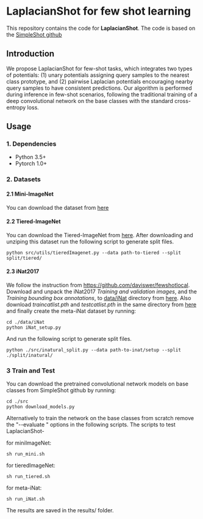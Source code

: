 # LaplacianShot for few shot learning

This repository contains the code for **LaplacianShot**. The code is based on the [SimpleShot github](https://github.com/mileyan/simple_shot)


## Introduction
We propose LaplacianShot for few-shot tasks, which integrates two types of potentials: (1) unary potentials assigning query samples to the nearest class prototype, and (2) pairwise Laplacian potentials encouraging nearby query samples to have consistent predictions. Our algorithm is performed during inference in few-shot scenarios, following the traditional training of a deep convolutional network on the base classes with the standard cross-entropy loss.

## Usage
### 1. Dependencies
- Python 3.5+
- Pytorch 1.0+

### 2. Datasets
#### 2.1 Mini-ImageNet
You can download the dataset from [here](https://drive.google.com/open?id=0B3Irx3uQNoBMQ1FlNXJsZUdYWEE)

#### 2.2 Tiered-ImageNet
You can download the Tiered-ImageNet from [here](https://drive.google.com/file/d/1g1aIDy2Ar_MViF2gDXFYDBTR-HYecV07/view).
After downloading and unziping this dataset run the following script to generate split files.
```angular2
python src/utils/tieredImagenet.py --data path-to-tiered --split split/tiered/
```
#### 2.3 iNat2017
We follow the instruction from https://github.com/daviswer/fewshotlocal. Download and unpack the iNat2017 _Training and validation images_, and the _Training bounding box annotations_, to [data/iNat](./data/iNat) directory from [here](https://github.com/visipedia/inat_comp/blob/master/2017/README.md#Data). Also download _traincatlist.pth_ and _testcatlist.pth_ in the same directory from [here](https://github.com/daviswer/fewshotlocal) and finally
 create the meta-iNat dataset by running:
 ```angular2
cd ./data/iNat
python iNat_setup.py
```

And run the following script to generate split files.
```angular2
python ./src/inatural_split.py --data path-to-inat/setup --split ./split/inatural/
```

### 3 Train and Test
You can download the pretrained convolutional network models on base classes from SimpleShot github by running:
```angular2
cd ./src
python download_models.py
```
Alternatively to train the network on the base classes from scratch remove the "--evaluate " options in the following scripts.
The scripts to test LaplacianShot-

for miniImageNet:
```angular2
sh run_mini.sh
```
for tieredImageNet:
```angular2
sh run_tiered.sh
```
for meta-iNat:
```angular2
sh run_iNat.sh
```
The results are saved in the results/ folder.
